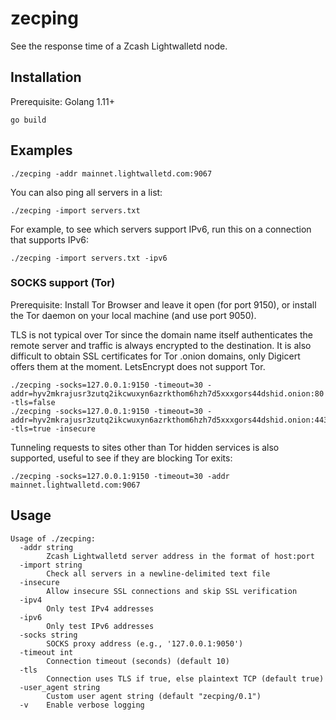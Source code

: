 # zecping

See the response time of a Zcash Lightwalletd node.

## Installation

Prerequisite: Golang 1.11+

```
go build
```

## Examples

```
./zecping -addr mainnet.lightwalletd.com:9067
```

You can also ping all servers in a list:
```
./zecping -import servers.txt
```

For example, to see which servers support IPv6, run this on a connection that supports IPv6:
```
./zecping -import servers.txt -ipv6
```

### SOCKS support (Tor)

Prerequisite: Install Tor Browser and leave it open (for port 9150), or install the Tor daemon on your local machine (and use port 9050).

TLS is not typical over Tor since the domain name itself authenticates the remote server and traffic is always encrypted to the destination. It is also difficult to obtain SSL certificates for Tor .onion domains, only Digicert offers them at the moment. LetsEncrypt does not support Tor.

```
./zecping -socks=127.0.0.1:9150 -timeout=30 -addr=hyv2mkrajusr3zutq2ikcwuxyn6azrkthom6hzh7d5xxxgors44dshid.onion:80 -tls=false
./zecping -socks=127.0.0.1:9150 -timeout=30 -addr=hyv2mkrajusr3zutq2ikcwuxyn6azrkthom6hzh7d5xxxgors44dshid.onion:443 -tls=true -insecure
```

Tunneling requests to sites other than Tor hidden services is also supported, useful to see if they are blocking Tor exits:

```
./zecping -socks=127.0.0.1:9150 -timeout=30 -addr mainnet.lightwalletd.com:9067
```

## Usage

```
Usage of ./zecping:
  -addr string
    	Zcash Lightwalletd server address in the format of host:port
  -import string
    	Check all servers in a newline-delimited text file
  -insecure
    	Allow insecure SSL connections and skip SSL verification
  -ipv4
    	Only test IPv4 addresses
  -ipv6
    	Only test IPv6 addresses
  -socks string
    	SOCKS proxy address (e.g., '127.0.0.1:9050')
  -timeout int
    	Connection timeout (seconds) (default 10)
  -tls
    	Connection uses TLS if true, else plaintext TCP (default true)
  -user_agent string
    	Custom user agent string (default "zecping/0.1")
  -v	Enable verbose logging
```
